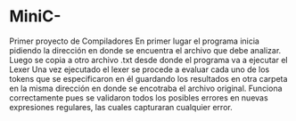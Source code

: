 # MiniC-
Primer proyecto de Compiladores
En primer lugar el programa inicia pidiendo la dirección en donde se encuentra el archivo que debe analizar.
Luego se copia a otro archivo .txt desde donde el programa va a ejecutar el Lexer
Una vez ejecutado el lexer se procede a evaluar cada uno de los tokens que se especificaron en él guardando los resultados en otra carpeta 
en la misma dirección en donde se encotraba el archivo original. 
Funciona correctamente pues se validaron todos los posibles errores en nuevas expresiones regulares, las cuales capturaran cualquier error. 
